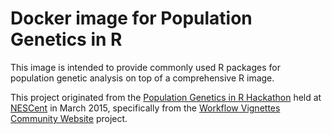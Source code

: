 # Docker image for Population Genetics in R

This image is intended to provide commonly used R packages for population genetic analysis on top of a comprehensive R image.

This project originated from the [Population Genetics in R Hackathon] held at [NESCent] in March 2015, specifically from the [Workflow Vignettes Community Website] project.

[Population Genetics in R Hackathon]: https://github.com/NESCent/r-popgen-hackathon
[NESCent]: http://nescent.org
[Workflow Vignettes Community Website]: http://nescent.github.io/popgenInfo
